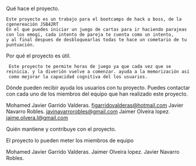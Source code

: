 Qué hace el proyecto.

    Este proyecto es un trabajo para el bootcamps de hack a boss, de la cgenereación JSB42RT
    En el que puedes iniciar un juego de cartas para ir haciendo parajeas con los emogi, cada intento de pareja te cuenta como un intento,
    y al final despues de desbloquearlas todas te hace un cometario de tu puntuación. 

Por qué el proyecto es útil.

     Este proyecto te permite horas de juego ya que cada vez que se reinicia. y la diverión vuelve a comenzar. ayuda a la memorización así 
     como mejorar la capacidad cognitiva del los usuarios.


Dónde pueden recibir ayuda los usuarios con tu proyecto.
Puedes contactar con cada uno de los miembros del equipo que han realizado este proyecto.

Mohamed
Javier Garrido Valderas.    fjgarridovalderas@hotmail.com
Javier Navarro Robles.      javinavarrorobles@gmail.com
Jaimer Olveira lopez.       jaime.olvera.l@gmail.com

Quién mantiene y contribuye con el proyecto.

El proyecto lo pueden meter los miembros de equipo 

Mohamed
Javier Garrido Valderas.
Jaimer Olveira lopez.
Javier Navarro Robles.


 